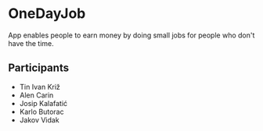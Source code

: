 ﻿# OneDayJob

App enables people to earn money by doing small jobs for people who don't have the time.

## Participants

* Tin Ivan Križ
* Alen Carin
* Josip Kalafatić
* Karlo Butorac
* Jakov Vidak